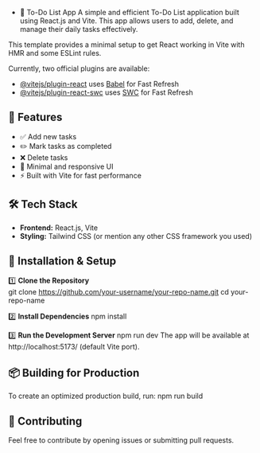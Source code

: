- 📌 To-Do List App
A simple and efficient To-Do List application built using React.js and Vite. This app allows users to add, delete, and manage their daily tasks effectively.

This template provides a minimal setup to get React working in Vite with HMR and some ESLint rules.

Currently, two official plugins are available:

- [@vitejs/plugin-react](https://github.com/vitejs/vite-plugin-react/blob/main/packages/plugin-react/README.md) uses [Babel](https://babeljs.io/) for Fast Refresh
- [@vitejs/plugin-react-swc](https://github.com/vitejs/vite-plugin-react-swc) uses [SWC](https://swc.rs/) for Fast Refresh

## 🚀 Features  
- ✅ Add new tasks  
- ✏️ Mark tasks as completed  
- ❌ Delete tasks  
- 🎨 Minimal and responsive UI  
- ⚡ Built with Vite for fast performance  

## 🛠️ Tech Stack  
- **Frontend:** React.js, Vite  
- **Styling:** Tailwind CSS (or mention any other CSS framework you used)  

## 📂 Installation & Setup  

1️⃣ **Clone the Repository**  
git clone https://github.com/your-username/your-repo-name.git
cd your-repo-name

2️⃣ **Install Dependencies**
npm install

3️⃣ **Run the Development Server**
npm run dev
The app will be available at http://localhost:5173/ (default Vite port).

 ## 📦 Building for Production
To create an optimized production build, run:
npm run build
## 🤝 Contributing
Feel free to contribute by opening issues or submitting pull requests.

